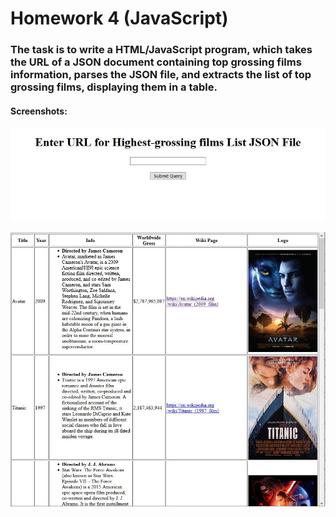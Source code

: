 # Homework 4 (JavaScript)

### The task is to write a HTML/JavaScript program, which takes the URL of a JSON document containing top grossing films information, parses the JSON file, and extracts the list of top grossing films, displaying them in a table. 

#### Screenshots:

![1](https://github.com/joekang95/Web-Technologies/blob/master/HW4/ScreenShot/ScreenShot1.jpg)

![2](https://github.com/joekang95/Web-Technologies/blob/master/HW4/ScreenShot/ScreenShot2.jpg)


